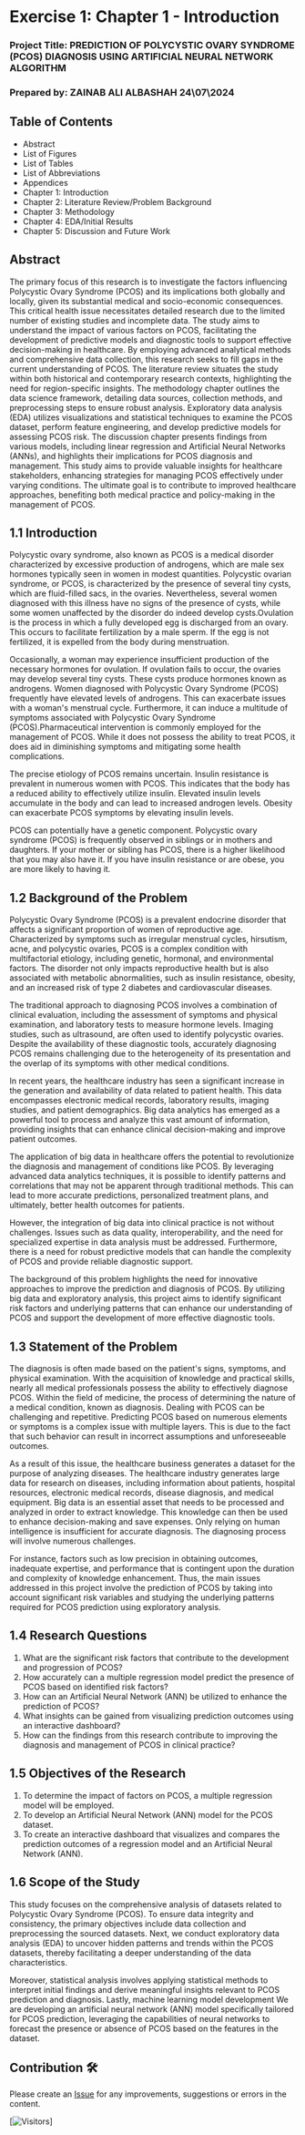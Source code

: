 # Exercise 1:  Chapter 1 - Introduction

### Project Title: PREDICTION OF POLYCYSTIC OVARY SYNDROME (PCOS) DIAGNOSIS USING ARTIFICIAL NEURAL NETWORK ALGORITHM

### Prepared by: ZAINAB ALI ALBASHAH 24\07\2024

## Table of Contents
- Abstract
- List of Figures
- List of Tables
- List of Abbreviations
- Appendices
- Chapter 1: Introduction
- Chapter 2: Literature Review/Problem Background
- Chapter 3: Methodology
- Chapter 4: EDA/Initial Results
- Chapter 5: Discussion and Future Work

## Abstract
The primary focus of this research is to investigate the factors influencing Polycystic Ovary Syndrome (PCOS) and its implications both globally and locally, given its substantial medical and socio-economic consequences. This critical health issue necessitates detailed research due to the limited number of existing studies and incomplete data. The study aims to understand the impact of various factors on PCOS, facilitating the development of predictive models and diagnostic tools to support effective decision-making in healthcare. By employing advanced analytical methods and comprehensive data collection, this research seeks to fill gaps in the current understanding of PCOS. The literature review situates the study within both historical and contemporary research contexts, highlighting the need for region-specific insights. The methodology chapter outlines the data science framework, detailing data sources, collection methods, and preprocessing steps to ensure robust analysis. Exploratory data analysis (EDA) utilizes visualizations and statistical techniques to examine the PCOS dataset, perform feature engineering, and develop predictive models for assessing PCOS risk. The discussion chapter presents findings from various models, including linear regression and Artificial Neural Networks (ANNs), and highlights their implications for PCOS diagnosis and management. This study aims to provide valuable insights for healthcare stakeholders, enhancing strategies for managing PCOS effectively under varying conditions. The ultimate goal is to contribute to improved healthcare approaches, benefiting both medical practice and policy-making in the management of PCOS.



## 1.1 Introduction

Polycystic ovary syndrome, also known as PCOS is a medical disorder characterized by excessive production of androgens, which are male sex hormones typically seen in women in modest quantities. Polycystic ovarian syndrome, or PCOS, is characterized by the presence of several tiny cysts, which are fluid-filled sacs, in the ovaries. Nevertheless, several women diagnosed with this illness have no signs of the presence of cysts, while some women unaffected by the disorder do indeed develop cysts.Ovulation is the process in which a fully developed egg is discharged from an ovary. This occurs to facilitate fertilization by a male sperm. If the egg is not fertilized, it is expelled from the body during menstruation.

Occasionally, a woman may experience insufficient production of the necessary hormones for ovulation. If ovulation fails to occur, the ovaries may develop several tiny cysts. These cysts produce hormones known as androgens. Women diagnosed with Polycystic Ovary Syndrome (PCOS) frequently have elevated levels of androgens. This can exacerbate issues with a woman's menstrual cycle. Furthermore, it can induce a multitude of symptoms associated with Polycystic Ovary Syndrome (PCOS).Pharmaceutical intervention is commonly employed for the management of PCOS. While it does not possess the ability to treat PCOS, it does aid in diminishing symptoms and mitigating some health complications.

The precise etiology of PCOS remains uncertain. Insulin resistance is prevalent in numerous women with PCOS. This indicates that the body has a reduced ability to effectively utilize insulin. Elevated insulin levels accumulate in the body and can lead to increased androgen levels. Obesity can exacerbate PCOS symptoms by elevating insulin levels.

PCOS can potentially have a genetic component. Polycystic ovary syndrome (PCOS) is frequently observed in siblings or in mothers and daughters. If your mother or sibling has PCOS, there is a higher likelihood that you may also have it. If you have insulin resistance or are obese, you are more likely to having it.


## 1.2 Background of the Problem

Polycystic Ovary Syndrome (PCOS) is a prevalent endocrine disorder that affects a significant proportion of women of reproductive age. Characterized by symptoms such as irregular menstrual cycles, hirsutism, acne, and polycystic ovaries, PCOS is a complex condition with multifactorial etiology, including genetic, hormonal, and environmental factors. The disorder not only impacts reproductive health but is also associated with metabolic abnormalities, such as insulin resistance, obesity, and an increased risk of type 2 diabetes and cardiovascular diseases.

The traditional approach to diagnosing PCOS involves a combination of clinical evaluation, including the assessment of symptoms and physical examination, and laboratory tests to measure hormone levels. Imaging studies, such as ultrasound, are often used to identify polycystic ovaries. Despite the availability of these diagnostic tools, accurately diagnosing PCOS remains challenging due to the heterogeneity of its presentation and the overlap of its symptoms with other medical conditions.

In recent years, the healthcare industry has seen a significant increase in the generation and availability of data related to patient health. This data encompasses electronic medical records, laboratory results, imaging studies, and patient demographics. Big data analytics has emerged as a powerful tool to process and analyze this vast amount of information, providing insights that can enhance clinical decision-making and improve patient outcomes.

The application of big data in healthcare offers the potential to revolutionize the diagnosis and management of conditions like PCOS. By leveraging advanced data analytics techniques, it is possible to identify patterns and correlations that may not be apparent through traditional methods. This can lead to more accurate predictions, personalized treatment plans, and ultimately, better health outcomes for patients.

However, the integration of big data into clinical practice is not without challenges. Issues such as data quality, interoperability, and the need for specialized expertise in data analysis must be addressed. Furthermore, there is a need for robust predictive models that can handle the complexity of PCOS and provide reliable diagnostic support.

The background of this problem highlights the need for innovative approaches to improve the prediction and diagnosis of PCOS. By utilizing big data and exploratory analysis, this project aims to identify significant risk factors and underlying patterns that can enhance our understanding of PCOS and support the development of more effective diagnostic tools.



## 1.3 Statement of the Problem

The diagnosis is often made based on the patient's signs, symptoms, and physical examination. With the acquisition of knowledge and practical skills, nearly all medical professionals possess the ability to effectively diagnose PCOS. Within the field of medicine, the process of determining the nature of a medical condition, known as diagnosis.  Dealing with PCOS can be challenging and repetitive. Predicting PCOS based on numerous elements or symptoms is a complex issue with multiple layers. This is due to the fact that such behavior can result in incorrect assumptions and unforeseeable outcomes.

As a result of this issue, the healthcare business generates a dataset for the purpose of analyzing diseases. The healthcare industry generates large data for research on diseases, including information about patients, hospital resources, electronic medical records, disease diagnosis, and medical equipment. 
Big data is an essential asset that needs to be processed and analyzed in order to extract knowledge. This knowledge can then be used to enhance decision-making and save expenses. Only relying on human intelligence is insufficient for accurate diagnosis. The diagnosing process will involve numerous challenges. 

For instance, factors such as low precision in obtaining outcomes, inadequate expertise, and performance that is contingent upon the duration and complexity of knowledge enhancement. Thus, the main issues addressed in this project involve the prediction of PCOS by taking into account significant risk variables and studying the underlying patterns required for PCOS prediction using exploratory analysis. 




## 1.4 Research Questions

1. What are the significant risk factors that contribute to the development and progression of PCOS?
2. How accurately can a multiple regression model predict the presence of PCOS based on identified risk factors?
3. How can an Artificial Neural Network (ANN) be utilized to enhance the prediction of PCOS?
4. What insights can be gained from visualizing prediction outcomes using an interactive dashboard?
5. How can the findings from this research contribute to improving the diagnosis and management of PCOS in clinical practice?

## 1.5 Objectives of the Research

1. To determine the impact of factors on PCOS, a multiple regression model will be employed.
2. To develop an Artificial Neural Network (ANN) model for the PCOS dataset.
3.  To create an interactive dashboard that visualizes and compares the prediction outcomes of a regression model and an Artificial Neural Network (ANN).


## 1.6 Scope of the Study

This study focuses on the comprehensive analysis of datasets related to Polycystic Ovary Syndrome (PCOS). To ensure data integrity and consistency, the primary objectives include data collection and preprocessing the sourced datasets. Next, we conduct exploratory data analysis (EDA) to uncover hidden patterns and trends within the PCOS datasets, thereby facilitating a deeper understanding of the data characteristics.

Moreover, statistical analysis involves applying statistical methods to interpret initial findings and derive meaningful insights relevant to PCOS prediction and diagnosis. Lastly, machine learning model development We are developing an artificial neural network (ANN) model specifically tailored for PCOS prediction, leveraging the capabilities of neural networks to forecast the presence or absence of PCOS based on the features in the dataset.








## Contribution 🛠️
Please create an [Issue](https://github.com/drshahizan/BDM/issues) for any improvements, suggestions or errors in the content.



[![Visitors](https://api.visitorbadge.io/api/visitors?path=https%3A%2F%2Fgithub.com%2Fdrshahizan&labelColor=%23697689&countColor=%23555555&style=plastic)]

